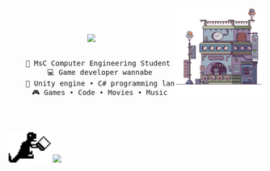 
<div align="center">

<img src="https://raw.githubusercontent.com/alessiotrof/alessiotrof/main/assets/pixel_art.png" width="35%" align="right" />
<br><br><br><img src="https://readme-typing-svg.demolab.com?font=Fira+Code&pause=1000&color=95819D&random=false&width=435&lines=Hello+there!;I'm+Alessio%2C+a+tech+enthusiast!" width="60%" />
<br><br>

<pre>
    💼 MsC Computer Engineering Student @Unibo
    💻 Game developer wannabe
    📖 Unity engine • C# programming language
    🎮 Games • Code • Movies • Music
</pre>

</div> 

<br><br><br>
<img src="https://raw.githubusercontent.com/alessiotrof/alessiotrof/main/assets/dino.png" height="60"/>
<img src="https://readme-typing-svg.demolab.com?font=Fira+Code&size=12&pause=1000&color=798766&random=false&width=435&lines=%3C---+doing+my+best"/>
<br>


    
